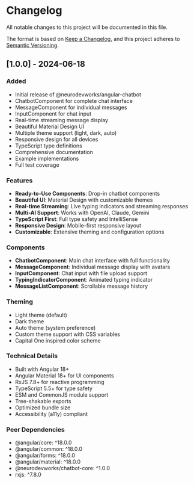 # Changelog

All notable changes to this project will be documented in this file.

The format is based on [Keep a Changelog](https://keepachangelog.com/en/1.0.0/),
and this project adheres to [Semantic Versioning](https://semver.org/spec/v2.0.0.html).

## [1.0.0] - 2024-06-18

### Added
- Initial release of @neurodevworks/angular-chatbot
- ChatbotComponent for complete chat interface
- MessageComponent for individual messages
- InputComponent for chat input
- Real-time streaming message display
- Beautiful Material Design UI
- Multiple theme support (light, dark, auto)
- Responsive design for all devices
- TypeScript type definitions
- Comprehensive documentation
- Example implementations
- Full test coverage

### Features
- **Ready-to-Use Components**: Drop-in chatbot components
- **Beautiful UI**: Material Design with customizable themes
- **Real-time Streaming**: Live typing indicators and streaming responses
- **Multi-AI Support**: Works with OpenAI, Claude, Gemini
- **TypeScript First**: Full type safety and IntelliSense
- **Responsive Design**: Mobile-first responsive layout
- **Customizable**: Extensive theming and configuration options

### Components
- **ChatbotComponent**: Main chat interface with full functionality
- **MessageComponent**: Individual message display with avatars
- **InputComponent**: Chat input with file upload support
- **TypingIndicatorComponent**: Animated typing indicator
- **MessageListComponent**: Scrollable message history

### Theming
- Light theme (default)
- Dark theme
- Auto theme (system preference)
- Custom theme support with CSS variables
- Capital One inspired color scheme

### Technical Details
- Built with Angular 18+
- Angular Material 18+ for UI components
- RxJS 7.8+ for reactive programming
- TypeScript 5.5+ for type safety
- ESM and CommonJS module support
- Tree-shakable exports
- Optimized bundle size
- Accessibility (a11y) compliant

### Peer Dependencies
- @angular/core: ^18.0.0
- @angular/common: ^18.0.0
- @angular/forms: ^18.0.0
- @angular/material: ^18.0.0
- @neurodevworks/chatbot-core: ^1.0.0
- rxjs: ^7.8.0
